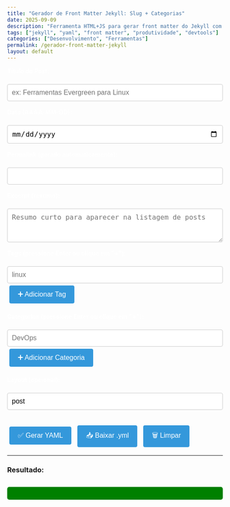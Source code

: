 ```yaml
---
title: "Gerador de Front Matter Jekyll: Slug + Categorias"
date: 2025-09-09
description: "Ferramenta HTML+JS para gerar front matter do Jekyll com slug automático, tags, categorias e excerpt — sem instalar nada, 100% offline."
tags: ["jekyll", "yaml", "front matter", "produtividade", "devtools"]
categories: ["Desenvolvimento", "Ferramentas"]
permalink: /gerador-front-matter-jekyll
layout: default
---
```








<section class="post-content">



<style>
    
    
    .form-group {
      margin-bottom: 20px;
    }
    label {
      display: block;
      margin-bottom: 5px;
      font-weight: bold;
      color: #FFFFFF;
    }
    input, textarea {
      width: 100%;
      padding: 10px;
      border: 1px solid #ccc;
      border-radius: 4px;
      font-size: 16px;
      box-sizing: border-box;
    }
    button {
      background: #3498db;
      color: white;
      border: none;
      padding: 12px 20px;
      border-radius: 4px;
      cursor: pointer;
      font-size: 16px;
      margin: 5px;
    }
    button:hover {
      background: #2980b9;
    }
    #output {
      margin-top: 30px;
      background: #2c3e50;
      color: #ecf0f1;
      padding: 20px;
      border-radius: 6px;
      white-space: pre-wrap;
      font-family: 'Courier New', monospace;
      overflow-x: auto;
    }
    .actions {
      margin-top: 20px;
      text-align: center;
    }
    .tag-input {
      display: flex;
      gap: 5px;
      flex-wrap: wrap;
      margin-top: 5px;
    }
    .tag {
      background: #3498db;
      color: white;
      padding: 5px 10px;
      border-radius: 20px;
      font-size: 14px;
      display: inline-flex;
      align-items: center;
      gap: 5px;
    }
    .tag button {
      background: none;
      border: none;
      color: white;
      cursor: pointer;
      padding: 0;
      font-size: 14px;
      margin: 0;
    }
  </style>


<div>
    <label>Título do Post:</label><br>
    <input type="text" id="title" placeholder="ex: Ferramentas Evergreen para Linux" oninput="gerarSlug()">
  </div><br>

  <div>
    <label>Data (AAAA-MM-DD):</label><br>
    <input type="date" id="date">
  </div><br>

  <div>
    <label>Permalink (gerado automaticamente):</label><br>
    <input type="text" id="permalink" readonly>
  </div><br>

  <div>
    <label>Excerpt (resumo):</label><br>
    <textarea id="excerpt" rows="3" placeholder="Resumo curto para aparecer na listagem de posts"></textarea>
  </div><br>

  <div>
    <label>Tags (pressione Enter ou clique em "+"):</label><br>
    <input type="text" id="tag-input" placeholder="linux" onkeydown="if(event.key==='Enter') addTag(event)">
    <button type="button" onclick="addTag()">➕ Adicionar Tag</button>
    <div id="tags-container"></div>
  </div><br>

  <div>
    <label>Categories (pressione Enter ou clique em "+"):</label><br>
    <input type="text" id="category-input" placeholder="DevOps" onkeydown="if(event.key==='Enter') addCategory(event)">
    <button type="button" onclick="addCategory()">➕ Adicionar Categoria</button>
    <div id="categories-container"></div>
  </div><br>

  <div>
    <label>Layout (opcional):</label><br>
    <input type="text" id="layout" value="post">
  </div><br>

  <button onclick="gerarYAML()">✅ Gerar YAML</button>
  <button onclick="baixarYAML()">📥 Baixar .yml</button>
  <button onclick="limpar()">🗑️ Limpar</button>

  <hr>

  <div>
    <h3>Resultado:</h3>
    <pre id="output" style="background:#008000; padding:15px; border-radius:5px; white-space: pre-wrap;"></pre>
  </div>

  <script>
    let tags = [];
    let categories = [];

    function gerarSlug() {
      const title = document.getElementById('title').value;
      let slug = title
        .toLowerCase()
        .normalize('NFD').replace(/[\u0300-\u036f]/g, '') // remove acentos
        .replace(/[^a-z0-9]+/g, '-') // substitui não-alfanuméricos por -
        .replace(/^-+/, '').replace(/-+$/, ''); // remove - do início/fim
      document.getElementById('permalink').value = slug ? '/' + slug : '';
    }

    function addTag(event) {
      const input = document.getElementById('tag-input');
      const tag = input.value.trim();
      if (tag && !tags.includes(tag)) {
        tags.push(tag);
        renderTags();
        input.value = '';
      }
      if (event) event.preventDefault();
    }

    function renderTags() {
      const container = document.getElementById('tags-container');
      container.innerHTML = '';
      tags.forEach((tag, index) => {
        const span = document.createElement('span');
        span.innerHTML = `${tag} <button type="button" onclick="removeTag(${index})" style="margin-left:5px;">×</button> `;
        container.appendChild(span);
      });
    }

    function removeTag(index) {
      tags.splice(index, 1);
      renderTags();
    }

    function addCategory(event) {
      const input = document.getElementById('category-input');
      const cat = input.value.trim();
      if (cat && !categories.includes(cat)) {
        categories.push(cat);
        renderCategories();
        input.value = '';
      }
      if (event) event.preventDefault();
    }

    function renderCategories() {
      const container = document.getElementById('categories-container');
      container.innerHTML = '';
      categories.forEach((cat, index) => {
        const span = document.createElement('span');
        span.innerHTML = `${cat} <button type="button" onclick="removeCategory(${index})" style="margin-left:5px;">×</button> `;
        container.appendChild(span);
      });
    }

    function removeCategory(index) {
      categories.splice(index, 1);
      renderCategories();
    }

    function escapeYAML(str) {
      if (!str) return '';
      return str.replace(/\\/g, '\\\\').replace(/"/g, '\\"');
    }

    function gerarYAML() {
      const title = document.getElementById('title').value.trim();
      const date = document.getElementById('date').value;
      const permalink = document.getElementById('permalink').value.trim();
      const excerpt = document.getElementById('excerpt').value.trim();
      const layout = document.getElementById('layout').value.trim();

      if (!title || !date || !permalink) {
        alert("Preencha Título, Data e Permalink.");
        return;
      }

      let yaml = "---\n";
      yaml += `title: "${escapeYAML(title)}"\n`;
      yaml += `date: ${date}\n`;
      if (excerpt) yaml += `excerpt: "${escapeYAML(excerpt)}"\n`;
      if (tags.length > 0) yaml += `tags: [${tags.map(t => `"${escapeYAML(t)}"`).join(', ')}]\n`;
      if (categories.length > 0) yaml += `categories: [${categories.map(c => `"${escapeYAML(c)}"`).join(', ')}]\n`;
      yaml += `permalink: ${permalink}\n`;
      if (layout) yaml += `layout: ${layout}\n`;
      yaml += "---\n";

      document.getElementById('output').textContent = yaml;
    }

    function baixarYAML() {
      const output = document.getElementById('output').textContent;
      if (!output) {
        alert("Gere o YAML primeiro.");
        return;
      }

      const slug = document.getElementById('permalink').value.replace(/^\/+/, '') || 'post';
      const filename = `${slug}.yml`;

      const blob = new Blob([output], { type: 'text/yaml' });
      const url = URL.createObjectURL(blob);
      const a = document.createElement('a');
      a.href = url;
      a.download = filename;
      document.body.appendChild(a);
      a.click();
      document.body.removeChild(a);
      URL.revokeObjectURL(url);
    }

    function limpar() {
      document.getElementById('title').value = '';
      document.getElementById('date').value = '';
      document.getElementById('permalink').value = '';
      document.getElementById('excerpt').value = '';
      document.getElementById('layout').value = 'post';
      tags = [];
      categories = [];
      renderTags();
      renderCategories();
      document.getElementById('output').textContent = '';
    }

    // Define data de hoje por padrão
    window.onload = function() {
      const hoje = new Date().toISOString().split('T')[0];
      document.getElementById('date').value = hoje;
    };
  </script>

